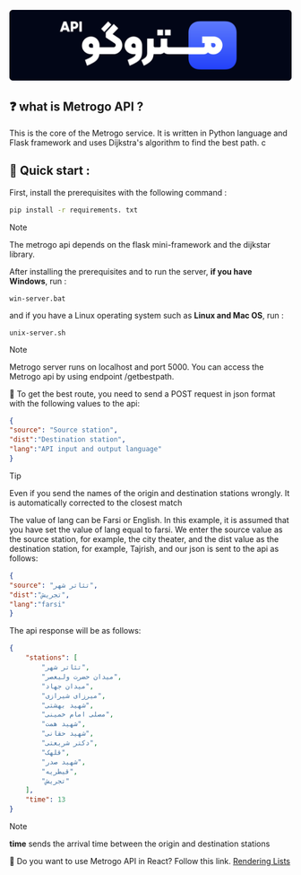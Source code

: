 ![Example Image](logo-github.png)

## ❓ what is Metrogo API ?

This is the core of the Metrogo service. It is written in Python language and Flask framework and uses Dijkstra's algorithm to find the best path.
c
## 🚀 Quick start :

First, install the prerequisites with the following command :
```bash
pip install -r requirements. txt 
```
> [!NOTE]  
> The metrogo api depends on the flask mini-framework and the dijkstar library.

After installing the prerequisites and to run the server, **if you have Windows**, run :
```
win-server.bat
```
and if you have a Linux operating system such as **Linux and Mac OS**, run :
```
unix-server.sh
```
> [!NOTE]  
> Metrogo server runs on localhost and port 5000. You can access the Metrogo api by using endpoint /getbestpath.

🧪 To get the best route, you need to send a POST request in json format with the following values to the api:
```json
{
"source": "Source station",
"dist":"Destination station",
"lang":"API input and output language"
}
```
> [!TIP]
> Even if you send the names of the origin and destination stations wrongly. It is automatically corrected to the closest match

The value of lang can be Farsi or English. In this example, it is assumed that you have set the value of lang equal to farsi. We enter the source value as the source station, for example, the city theater, and the dist value as the destination station, for example, Tajrish, and our json is sent to the api as follows:
```json
{
"source": "تئاتر شهر",
"dist":"تجریش",
"lang":"farsi"
}
```
The api response will be as follows:

```json
{
    "stations": [
        "تئاتر شهر",
        "میدان حضرت ولیعصر",
        "میدان جهاد",
        "میرزای شیرازی",
        "شهید بهشتی",
        "مصلی امام خمینی",
        "شهید همت",
        "شهید حقانی",
        "دکتر شریعتی",
        "قلهک",
        "شهید صدر",
        "قیطریه",
        "تجریش"
    ],
    "time": 13
}
```
> [!NOTE]  
> **time** sends the arrival time between the origin and destination stations

🎂 Do you want to use Metrogo API in React? Follow this link. [Rendering Lists](https://react.dev/learn/rendering-lists)